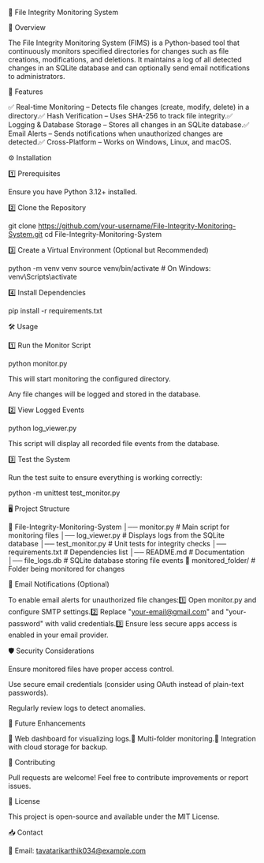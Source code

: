 📁 File Integrity Monitoring System

📌 Overview

The File Integrity Monitoring System (FIMS) is a Python-based tool that continuously monitors specified directories for changes such as file creations, modifications, and deletions. It maintains a log of all detected changes in an SQLite database and can optionally send email notifications to administrators.

🚀 Features

✅ Real-time Monitoring – Detects file changes (create, modify, delete) in a directory.✅ Hash Verification – Uses SHA-256 to track file integrity.✅ Logging & Database Storage – Stores all changes in an SQLite database.✅ Email Alerts – Sends notifications when unauthorized changes are detected.✅ Cross-Platform – Works on Windows, Linux, and macOS.

⚙️ Installation

1️⃣ Prerequisites

Ensure you have Python 3.12+ installed.

2️⃣ Clone the Repository

git clone https://github.com/your-username/File-Integrity-Monitoring-System.git
cd File-Integrity-Monitoring-System

3️⃣ Create a Virtual Environment (Optional but Recommended)

python -m venv venv
source venv/bin/activate  # On Windows: venv\Scripts\activate

4️⃣ Install Dependencies

pip install -r requirements.txt

🛠️ Usage

1️⃣ Run the Monitor Script

python monitor.py

This will start monitoring the configured directory.

Any file changes will be logged and stored in the database.

2️⃣ View Logged Events

python log_viewer.py

This script will display all recorded file events from the database.

3️⃣ Test the System

Run the test suite to ensure everything is working correctly:

python -m unittest test_monitor.py

🖥️ Project Structure

📂 File-Integrity-Monitoring-System
│── monitor.py           # Main script for monitoring files
│── log_viewer.py        # Displays logs from the SQLite database
│── test_monitor.py      # Unit tests for integrity checks
│── requirements.txt     # Dependencies list
│── README.md            # Documentation
│── file_logs.db         # SQLite database storing file events
🔹 monitored_folder/    # Folder being monitored for changes

📩 Email Notifications (Optional)

To enable email alerts for unauthorized file changes:1️⃣ Open monitor.py and configure SMTP settings.2️⃣ Replace "your-email@gmail.com" and "your-password" with valid credentials.3️⃣ Ensure less secure apps access is enabled in your email provider.

🛡️ Security Considerations

Ensure monitored files have proper access control.

Use secure email credentials (consider using OAuth instead of plain-text passwords).

Regularly review logs to detect anomalies.

🌆 Future Enhancements

🔹 Web dashboard for visualizing logs.🔹 Multi-folder monitoring.🔹 Integration with cloud storage for backup.

🤝 Contributing

Pull requests are welcome! Feel free to contribute improvements or report issues.

📄 License

This project is open-source and available under the MIT License.

📥 Contact

📧 Email: tavatarikarthik034@example.com
